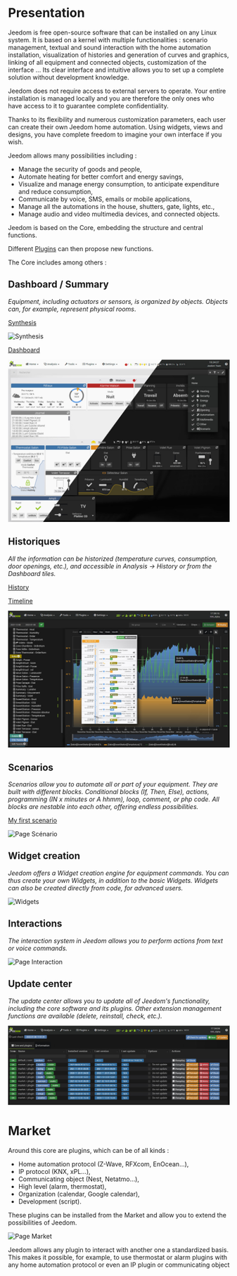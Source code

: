 # Presentation

Jeedom is free open-source software that can be installed on any Linux system. It is based on a kernel with multiple functionalities : scenario management, textual and sound interaction with the home automation installation, visualization of histories and generation of curves and graphics, linking of all equipment and connected objects, customization of the interface ... Its clear interface and intuitive allows you to set up a complete solution without development knowledge.

Jeedom does not require access to external servers to operate. Your entire installation is managed locally and you are therefore the only ones who have access to it to guarantee complete confidentiality.

Thanks to its flexibility and numerous customization parameters, each user can create their own Jeedom home automation. Using widgets, views and designs, you have complete freedom to imagine your own interface if you wish.

Jeedom allows many possibilities including :

- Manage the security of goods and people,
- Automate heating for better comfort and energy savings,
- Visualize and manage energy consumption, to anticipate expenditure and reduce consumption,
- Communicate by voice, SMS, emails or mobile applications,
- Manage all the automations in the house, shutters, gate, lights, etc.,
- Manage audio and video multimedia devices, and connected objects.


Jeedom is based on the Core, embedding the structure and central functions.

Different [Plugins](https://market.jeedom.com) can then propose new functions.

The Core includes among others :

## Dashboard / Summary

*Equipment, including actuators or sensors, is organized by objects. Objects can, for example, represent physical rooms*.

[Synthesis](/en_US/core/4.1/overview)

![Synthesis](images/doc-presentation-synthese.jpg)

[Dashboard](/en_US/core/4.1/dashboard)

![Dashboard](images/doc-presentation-dashboard.jpg)


## Historiques

*All the information can be historized (temperature curves, consumption, door openings, etc.), and accessible in Analysis → History or from the Dashboard tiles.*

[History](/en_US/core/4.1/history)

[Timeline](/en_US/core/4.1/timeline)

![Page History](images/doc-presentation-historique.jpg)

## Scenarios

*Scenarios allow you to automate all or part of your equipment. They are built with different blocks. Conditional blocks (If, Then, Else), actions, programming (IN x minutes or A hhmm), loop, comment, or php code. All blocks are nestable into each other, offering endless possibilities.*

[My first scenario](/en_US/concept/#tocAnchor-4)

![Page Scénario](images/doc-presentation-scenario.jpg)

## Widget creation

*Jeedom offers a Widget creation engine for equipment commands. You can thus create your own Widgets, in addition to the basic Widgets. Widgets can also be created directly from code, for advanced users.*

![Widgets](images/doc-presentation-widgets.jpg)

## Interactions

*The interaction system in Jeedom allows you to perform actions from text or voice commands.*

![Page Interaction](images/doc-presentation-interaction.jpg)

## Update center

*The update center allows you to update all of Jeedom's functionality, including the core software and its plugins. Other extension management functions are available (delete, reinstall, check, etc.).*

![Page Sauvegarde](images/doc-presentation-update.jpg)


# Market

Around this core are plugins, which can be of all kinds :

-   Home automation protocol (Z-Wave, RFXcom, EnOcean…),
-   IP protocol (KNX, xPL…),
-   Communicating object (Nest, Netatmo…),
-   High level (alarm, thermostat),
-   Organization (calendar, Google calendar),
-   Development (script).

These plugins can be installed from the Market and allow you to extend the possibilities of Jeedom.

![Page Market](images/doc-presentation-market.jpg)

Jeedom allows any plugin to interact with another one a standardized basis. This makes it possible, for example, to use thermostat or alarm plugins with any home automation protocol or even an IP plugin or communicating object

